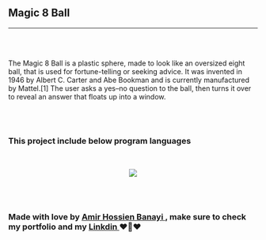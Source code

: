 
<h2> Magic 8 Ball </h2>

<hr>


<br><br>

<p>The Magic 8 Ball is a plastic sphere, made to look like an oversized eight ball, that is used for fortune-telling or seeking advice. It was invented in 1946 by Albert C. Carter and Abe Bookman and is currently manufactured by Mattel.[1] The user asks a yes–no question to the ball, then turns it over to reveal an answer that floats up into a window.</p>

<br>
<br>

<h3> This project include below program languages</h3>
<br>
<p align="center">
  <a href="https://skillicons.dev">
    <img src="https://skillicons.dev/icons?i=dart,py,java,c,cpp" />
  </a>
</p>

<br>

<br>


<h3> <strong> Made with love by <a href="https://github.com/AmirHBana" > Amir Hossien Banayi </a>, make sure to check my portfolio and my <a href="https://www.linkedin.com/in/amirhossien-banayikhalilabad/"> Linkdin </a>  ❤️🚀♥️ </strong></h3>
